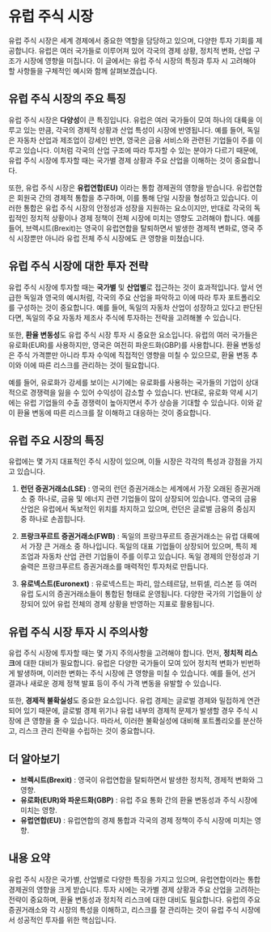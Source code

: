 # 유럽 주식 시장

유럽 주식 시장은 세계 경제에서 중요한 역할을 담당하고 있으며, 다양한 투자 기회를 제공합니다. 유럽은 여러 국가들로 이루어져 있어 각국의 경제 상황, 정치적 변화, 산업 구조가 시장에 영향을 미칩니다. 이 글에서는 유럽 주식 시장의 특징과 투자 시 고려해야 할 사항들을 구체적인 예시와 함께 살펴보겠습니다.

## 유럽 주식 시장의 주요 특징

유럽 주식 시장은 **다양성**이 큰 특징입니다. 유럽은 여러 국가들이 모여 하나의 대륙을 이루고 있는 만큼, 각국의 경제적 상황과 산업 특성이 시장에 반영됩니다. 예를 들어, 독일은 자동차 산업과 제조업이 강세인 반면, 영국은 금융 서비스와 관련된 기업들이 주를 이루고 있습니다. 이처럼 각국의 산업 구조에 따라 투자할 수 있는 분야가 다르기 때문에, 유럽 주식 시장에 투자할 때는 국가별 경제 상황과 주요 산업을 이해하는 것이 중요합니다.

또한, 유럽 주식 시장은 **유럽연합(EU)** 이라는 통합 경제권의 영향을 받습니다. 유럽연합은 회원국 간의 경제적 통합을 추구하며, 이를 통해 단일 시장을 형성하고 있습니다. 이러한 통합은 유럽 주식 시장의 안정성과 성장을 지원하는 요소이지만, 반대로 각국의 독립적인 정치적 상황이나 경제 정책이 전체 시장에 미치는 영향도 고려해야 합니다. 예를 들어, 브렉시트(Brexit)는 영국이 유럽연합을 탈퇴하면서 발생한 경제적 변화로, 영국 주식 시장뿐만 아니라 유럽 전체 주식 시장에도 큰 영향을 미쳤습니다.

## 유럽 주식 시장에 대한 투자 전략

유럽 주식 시장에 투자할 때는 **국가별** 및 **산업별**로 접근하는 것이 효과적입니다. 앞서 언급한 독일과 영국의 예시처럼, 각국의 주요 산업을 파악하고 이에 따라 투자 포트폴리오를 구성하는 것이 중요합니다. 예를 들어, 독일의 자동차 산업이 성장하고 있다고 판단된다면, 독일의 주요 자동차 제조사 주식에 투자하는 전략을 고려해볼 수 있습니다.

또한, **환율 변동성**도 유럽 주식 시장 투자 시 중요한 요소입니다. 유럽의 여러 국가들은 유로화(EUR)를 사용하지만, 영국은 여전히 파운드화(GBP)를 사용합니다. 환율 변동성은 주식 가격뿐만 아니라 투자 수익에 직접적인 영향을 미칠 수 있으므로, 환율 변동 추이와 이에 따른 리스크를 관리하는 것이 필요합니다.

예를 들어, 유로화가 강세를 보이는 시기에는 유로화를 사용하는 국가들의 기업이 상대적으로 경쟁력을 잃을 수 있어 수익성이 감소할 수 있습니다. 반대로, 유로화 약세 시기에는 유럽 기업들의 수출 경쟁력이 높아지면서 주가 상승을 기대할 수 있습니다. 이와 같이 환율 변동에 따른 리스크를 잘 이해하고 대응하는 것이 중요합니다.

## 유럽 주요 시장의 특징

유럽에는 몇 가지 대표적인 주식 시장이 있으며, 이들 시장은 각각의 특성과 강점을 가지고 있습니다.

1. **런던 증권거래소(LSE)** : 영국의 런던 증권거래소는 세계에서 가장 오래된 증권거래소 중 하나로, 금융 및 에너지 관련 기업들이 많이 상장되어 있습니다. 영국의 금융 산업은 유럽에서 독보적인 위치를 차지하고 있으며, 런던은 글로벌 금융의 중심지 중 하나로 손꼽힙니다.

2. **프랑크푸르트 증권거래소(FWB)** : 독일의 프랑크푸르트 증권거래소는 유럽 대륙에서 가장 큰 거래소 중 하나입니다. 독일의 대표 기업들이 상장되어 있으며, 특히 제조업과 자동차 산업 관련 기업들이 주를 이루고 있습니다. 독일 경제의 안정성과 기술력은 프랑크푸르트 증권거래소를 매력적인 투자처로 만듭니다.

3. **유로넥스트(Euronext)** : 유로넥스트는 파리, 암스테르담, 브뤼셀, 리스본 등 여러 유럽 도시의 증권거래소들이 통합된 형태로 운영됩니다. 다양한 국가의 기업들이 상장되어 있어 유럽 전체의 경제 상황을 반영하는 지표로 활용됩니다.

## 유럽 주식 시장 투자 시 주의사항

유럽 주식 시장에 투자할 때는 몇 가지 주의사항을 고려해야 합니다. 먼저, **정치적 리스크**에 대한 대비가 필요합니다. 유럽은 다양한 국가들이 모여 있어 정치적 변화가 빈번하게 발생하며, 이러한 변화는 주식 시장에 큰 영향을 미칠 수 있습니다. 예를 들어, 선거 결과나 새로운 경제 정책 발표 등이 주식 가격 변동을 유발할 수 있습니다.

또한, **경제적 불확실성**도 중요한 요소입니다. 유럽 경제는 글로벌 경제와 밀접하게 연관되어 있기 때문에, 글로벌 경제 위기나 유럽 내부의 경제적 문제가 발생할 경우 주식 시장에 큰 영향을 줄 수 있습니다. 따라서, 이러한 불확실성에 대비해 포트폴리오를 분산하고, 리스크 관리 전략을 수립하는 것이 중요합니다.

## 더 알아보기

- **브렉시트(Brexit)** : 영국이 유럽연합을 탈퇴하면서 발생한 정치적, 경제적 변화와 그 영향.
- **유로화(EUR)와 파운드화(GBP)** : 유럽 주요 통화 간의 환율 변동성과 주식 시장에 미치는 영향.
- **유럽연합(EU)** : 유럽연합의 경제 통합과 각국의 경제 정책이 주식 시장에 미치는 영향.

## 내용 요약

유럽 주식 시장은 국가별, 산업별로 다양한 특징을 가지고 있으며, 유럽연합이라는 통합 경제권의 영향을 크게 받습니다. 투자 시에는 국가별 경제 상황과 주요 산업을 고려하는 전략이 중요하며, 환율 변동성과 정치적 리스크에 대한 대비도 필요합니다. 유럽의 주요 증권거래소와 각 시장의 특성을 이해하고, 리스크를 잘 관리하는 것이 유럽 주식 시장에서 성공적인 투자를 위한 핵심입니다.